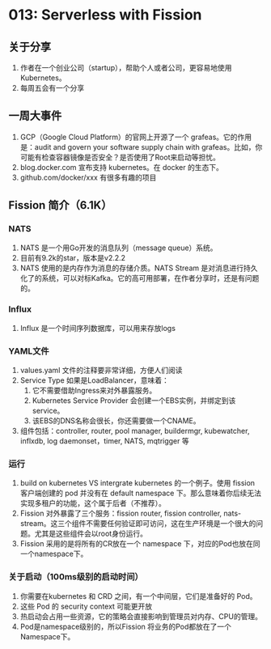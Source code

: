 # 013: Serverless with Fission

## 关于分享

1. 作者在一个创业公司（startup），帮助个人或者公司，更容易地使用Kubernetes。
2. 每周五会有一个分享

## 一周大事件

1. GCP（Google Cloud Platform）的官网上开源了一个 grafeas。它的作用是：audit and govern your software supply chain with grafeas。比如，你可能有检查容器镜像是否安全？是否使用了Root来启动等担忧。
2. blog.docker.com 宣布支持 kubernetes。在 docker 的生态下。
3. github.com/docker/xxx 有很多有趣的项目

## Fission 简介（6.1K）

### NATS

1. NATS 是一个用Go开发的消息队列（message queue）系统。
2. 目前有9.2k的star，版本是v2.2.2
3. NATS 使用的是内存作为消息的存储介质。NATS Stream 是对消息进行持久化了的系统，可以对标Kafka。它的高可用部署，在作者分享时，还是有问题的。

### Influx

1. Influx 是一个时间序列数据库，可以用来存放logs

### YAML文件

1. values.yaml 文件的注释要非常详细，方便人们阅读
2. Service Type 如果是LoadBalancer，意味着：
   1. 它不需要借助Ingress来对外暴露服务。
   2. Kubernetes Service Provider 会创建一个EBS实例，并绑定到该 service。
   3. 该EBS的DNS名称会很长，你还需要做一个CNAME。
3. 组件包括：controller, router, pool manager, buildermgr, kubewatcher, inflxdb, log daemonset，timer, NATS, mqtrigger 等

### 运行

1. build on kubernetes VS intergrate kubernetes 的一个例子。使用 fission 客户端创建的 pod 并没有在 default namespace 下。那么意味着你后续无法实现多租户的功能，这个属于后者（不推荐）。
2. Fission 对外暴露了三个服务：fission router, fission controller, nats-stream。这三个组件不需要任何验证即可访问，这在生产环境是一个很大的问题。尤其是这些组件会以root身份运行。
3. Fission 采用的是将所有的CR放在一个 namespace 下，对应的Pod也放在同一个namespace下。

### 关于启动（100ms级别的启动时间）

1. 你需要在kubernetes 和 CRD 之间，有一个中间层，它们是准备好的 Pod。
2. 这些 Pod 的 security context 可能更开放
3. 热启动会占用一些资源，它的策略会直接影响到管理员对内存、CPU的管理。
4. Pod是namespace级别的，所以Fission 将业务的Pod都放在了一个Namespace下。